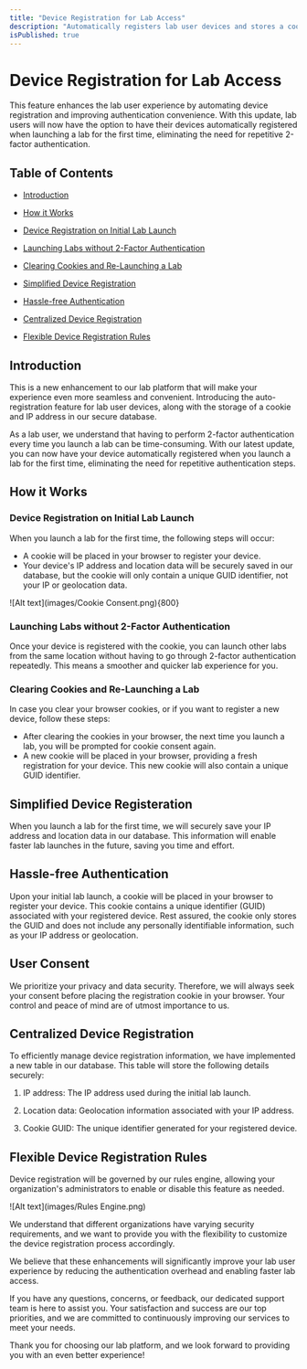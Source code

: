 ```yaml
---
title: "Device Registration for Lab Access"
description: "Automatically registers lab user devices and stores a cookie in their browser to streamline the lab experience, allowing subsequent lab launches without the need for repeated 2-factor authentication."
isPublished: true
---
```


# Device Registration for Lab Access

This feature enhances the lab user experience by automating device registration and improving authentication convenience. With this update, lab users will now have the option to have their devices automatically registered when launching a lab for the first time, eliminating the need for repetitive 2-factor authentication.

## Table of Contents

* [Introduction](#introduction)

* [How it Works](#how-it-works)

* [Device Registration on Initial Lab Launch](#device-registration-on-initial-lab-launch)

* [Launching Labs without 2-Factor Authentication](#launching-labs-without-2-factor-authentication)

* [Clearing Cookies and Re-Launching a Lab](#clearing-cookies-and-re-launching-a-lab)

* [Simplified Device Registration](#simplified-device-registeration)

* [Hassle-free Authentication](#hassle-free-authentication)

* [Centralized Device Registration](#centralized-device-registration)

* [Flexible Device Registration Rules](#flexible-device-registration-rules)

## Introduction

This is a new enhancement to our lab platform that will make your experience even more seamless and convenient. Introducing the auto-registration feature for lab user devices, along with the storage of a cookie and IP address in our secure database.

As a lab user, we understand that having to perform 2-factor authentication every time you launch a lab can be time-consuming. With our latest update, you can now have your device automatically registered when you launch a lab for the first time, eliminating the need for repetitive authentication steps.

## How it Works

### Device Registration on Initial Lab Launch

When you launch a lab for the first time, the following steps will occur:

* A cookie will be placed in your browser to register your device.
* Your device's IP address and location data will be securely saved in our database, but the cookie will only contain a unique GUID identifier, not your IP or geolocation data.

![Alt text](images/Cookie Consent.png){800}

### Launching Labs without 2-Factor Authentication

Once your device is registered with the cookie, you can launch other labs from the same location without having to go through 2-factor authentication repeatedly. This means a smoother and quicker lab experience for you.

### Clearing Cookies and Re-Launching a Lab

In case you clear your browser cookies, or if you want to register a new device, follow these steps:

* After clearing the cookies in your browser, the next time you launch a lab, you will be prompted for cookie consent again.
* A new cookie will be placed in your browser, providing a fresh registration for your device. This new cookie will also contain a unique GUID identifier.


## Simplified Device Registeration

When you launch a lab for the first time, we will securely save your IP address and location data in our database. This information will enable faster lab launches in the future, saving you time and effort.

## Hassle-free Authentication

Upon your initial lab launch, a cookie will be placed in your browser to register your device. This cookie contains a unique identifier (GUID) associated with your registered device. Rest assured, the cookie only stores the GUID and does not include any personally identifiable information, such as your IP address or geolocation.

## User Consent

We prioritize your privacy and data security. Therefore, we will always seek your consent before placing the registration cookie in your browser. Your control and peace of mind are of utmost importance to us.

##  Centralized Device Registration

To efficiently manage device registration information, we have implemented a new table in our database. This table will store the following details securely:

1. IP address: The IP address used during the initial lab launch.

1. Location data: Geolocation information associated with your IP address.

1. Cookie GUID: The unique identifier generated for your registered device.

## Flexible Device Registration Rules

Device registration will be governed by our rules engine, allowing your organization's administrators to enable or disable this feature as needed. 

![Alt text](images/Rules Engine.png)
 
We understand that different organizations have varying security requirements, and we want to provide you with the flexibility to customize the device registration process accordingly.

We believe that these enhancements will significantly improve your lab user experience by reducing the authentication overhead and enabling faster lab access.

If you have any questions, concerns, or feedback, our dedicated support team is here to assist you. Your satisfaction and success are our top priorities, and we are committed to continuously improving our services to meet your needs.

Thank you for choosing our lab platform, and we look forward to providing you with an even better experience!
